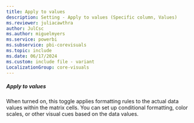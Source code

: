 ```yaml
---
title: Apply to values
description: Setting - Apply to values (Specific column, Values)
ms.reviewer: juliacawthra
author: JulCsc
ms.author: miguelmyers
ms.service: powerbi
ms.subservice: pbi-corevisuals
ms.topic: include
ms.date: 06/17/2024
ms.custom: include file - variant
LocalizationGroup: core-visuals
---
```

##### Apply to values

When turned on, this toggle applies formatting rules to the actual data values within the matrix cells. You can set up conditional formatting, color scales, or other visual cues based on the data values.
